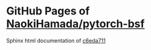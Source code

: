 GitHub Pages of [NaokiHamada/pytorch-bsf](https://github.com/NaokiHamada/pytorch-bsf.git)
===
Sphinx html documentation of [c6eda711](https://github.com/NaokiHamada/pytorch-bsf/tree/c6eda71173badc84d2205fc42627f7472a743114)
